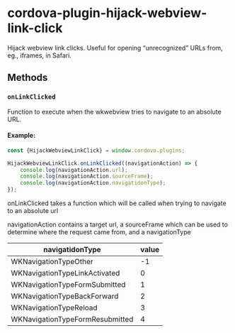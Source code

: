 # cordova-plugin-hijack-webview-link-click

Hijack webview link clicks. Useful for opening “unrecognized” URLs from, eg., iframes, in Safari.

## Methods
### `onLinkClicked`
Function to execute when the wkwebview tries to navigate to an absolute URL.

#### Example:
```javascript
const {HijackWebviewLinkClick} = window.cordova.plugins;

HijackWebviewLinkClick.onLinkClicked((navigationAction) => {
    console.log(navigationAction.url);
    console.log(navigationAction.sourceFrame);
    console.log(navigationAction.navigatidonType);
});
```
onLinkClicked takes a function which will be called when trying to navigate to an absolute url

navigationAction contains a target url, a sourceFrame which can be used to determine where the request came from, and a navigationType

| navigatidonType  | value |
| ------------- | ------------- |
| WKNavigationTypeOther | -1  |
| WKNavigationTypeLinkActivated  | 0  |
| WKNavigationTypeFormSubmitted | 1  |
| WKNavigationTypeBackForward | 2  |
| WKNavigationTypeReload | 3  |
| WKNavigationTypeFormResubmitted | 4  |